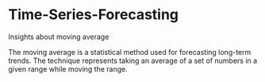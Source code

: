 # Time-Series-Forecasting
Insights about moving average

The moving average is a statistical method used for forecasting long-term trends. The technique represents taking an average of a set of numbers in a given range while moving the range.
